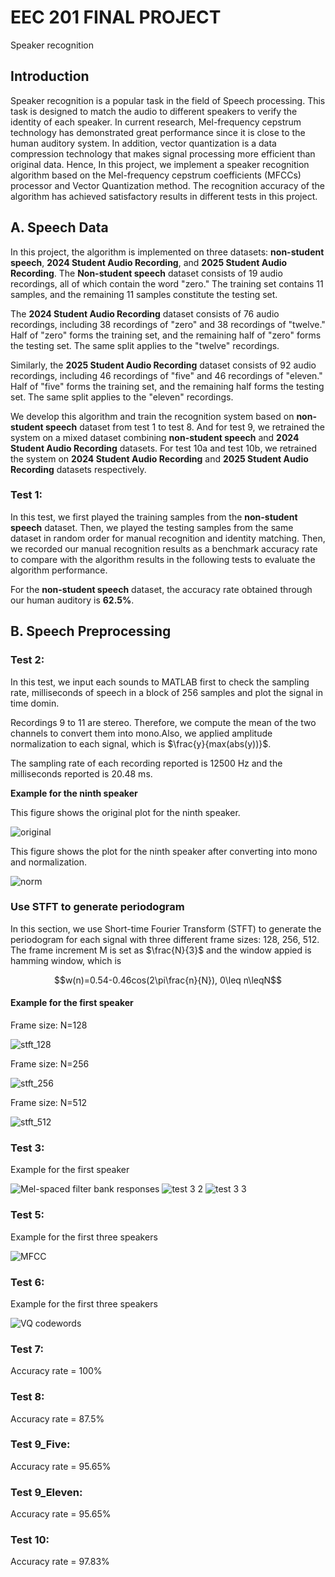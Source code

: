 # EEC 201 FINAL PROJECT
Speaker recognition

## Introduction

Speaker recognition is a popular task in the field of Speech processing. This task is designed to match the audio to different speakers to verify the identity of each speaker. In current research, Mel-frequency cepstrum technology has demonstrated great performance since it is close to the human auditory system. In addition, vector quantization is a data compression technology that makes signal processing more efficient than original data. Hence, In this project, we implement a speaker recognition algorithm based on the Mel-frequency cepstrum coefficients (MFCCs) processor and Vector Quantization method. The recognition accuracy of the algorithm has achieved satisfactory results in different tests in this project.

## A. Speech Data

In this project, the algorithm is implemented on three datasets: **non-student speech**, **2024 Student Audio Recording**, and **2025 Student Audio Recording**. The **Non-student speech** dataset consists of 19 audio recordings, all of which contain the word "zero." The training set contains 11 samples, and the remaining 11 samples constitute the testing set.

The **2024 Student Audio Recording** dataset consists of 76 audio recordings, including 38 recordings of "zero" and 38 recordings of "twelve." Half of "zero" forms the training set, and the remaining half of "zero" forms the testing set. The same split applies to the "twelve" recordings.

Similarly, the **2025 Student Audio Recording** dataset consists of 92 audio recordings, including 46 recordings of "five" and 46 recordings of "eleven." Half of "five" forms the training set, and the remaining half forms the testing set. The same split applies to the "eleven" recordings.

We develop this algorithm and train the recognition system based on **non-student speech** dataset from test 1 to test 8. And for test 9, we retrained the system on a mixed dataset combining **non-student speech** and **2024 Student Audio Recording** datasets. For test 10a and test 10b, we retrained the system on **2024 Student Audio Recording** and **2025 Student Audio Recording** datasets respectively.

### Test 1:

In this test, we first played the training samples from the **non-student speech** dataset. Then, we played the testing samples from the same dataset in random order for manual recognition and identity matching. Then, we recorded our manual recognition results as a benchmark accuracy rate to compare with the algorithm results in the following tests to evaluate the algorithm performance.

For the **non-student speech** dataset, the accuracy rate obtained through our human auditory is **62.5%**.

## B. Speech Preprocessing

### Test 2:

In this test, we input each sounds to MATLAB first to check the sampling rate, milliseconds of speech in a block of 256 samples and plot the signal in time domin.

Recordings 9 to 11 are stereo. Therefore, we compute the mean of the two channels to convert them into mono.Also, we applied amplitude normalization to each signal, which is $\frac{y}{max(abs(y))}$.

The sampling rate of each recording reported is 12500 Hz and the milliseconds reported is 20.48 ms.

**Example for the ninth speaker**

This figure shows the original plot for the ninth speaker.

![original](https://github.com/dc365710651/EEC-201-FINAL-PROJECT/blob/main/images/signal_9_in_time_domin.png)

This figure shows the plot for the ninth speaker after converting into mono and normalization.

![norm](https://github.com/dc365710651/EEC-201-FINAL-PROJECT/blob/main/images/norm_signal_9_in_time_domin.png)

### Use STFT to generate periodogram

In this section, we use Short-time Fourier Transform (STFT) to generate the periodogram for each signal with three different frame sizes: 128, 256, 512. The frame increment M is set as $\frac{N}{3}$ and the window appied is hamming window, which is 

$$w(n)=0.54-0.46cos(2\pi\frac{n}{N}), 0\leq n\leqN$$

#### Example for the first speaker

Frame size: N=128

![stft_128](https://github.com/dc365710651/EEC-201-FINAL-PROJECT/blob/main/images/stft_128.png)

Frame size: N=256

![stft_256](https://github.com/dc365710651/EEC-201-FINAL-PROJECT/blob/main/images/stft_256.png)

Frame size: N=512

![stft_512](https://github.com/dc365710651/EEC-201-FINAL-PROJECT/blob/main/images/stft_512.png)

### Test 3:

Example for the first speaker

![Mel-spaced filter bank responses](https://github.com/dc365710651/EEC-201-FINAL-PROJECT/blob/main/images/test_3_1.png)
![test 3 2](https://github.com/dc365710651/EEC-201-FINAL-PROJECT/blob/main/images/test_3_2.png)
![test 3 3](https://github.com/dc365710651/EEC-201-FINAL-PROJECT/blob/main/images/test_3_3.png)

### Test 5:

Example for the first three speakers

![MFCC](https://github.com/dc365710651/EEC-201-FINAL-PROJECT/blob/main/images/test_5.png)

### Test 6:

Example for the first three speakers

![VQ codewords](https://github.com/dc365710651/EEC-201-FINAL-PROJECT/blob/main/images/test_6.png)

### Test 7:
Accuracy rate = 100%

### Test 8:
Accuracy rate = 87.5%

### Test 9_Five:
Accuracy rate = 95.65%

### Test 9_Eleven:
Accuracy rate = 95.65%

### Test 10:
Accuracy rate = 97.83%
